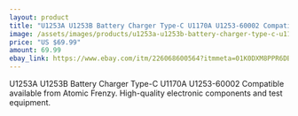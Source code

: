 ```yaml
---
layout: product
title: "U1253A U1253B Battery Charger Type-C U1170A U1253-60002 Compatible"
image: /assets/images/products/u1253a-u1253b-battery-charger-type-c-u1170a-u1253-60002-compatible.jpg
price: "US $69.99"
amount: 69.99
ebay_link: https://www.ebay.com/itm/226068600564?itmmeta=01K0DXM8PPR6DBZFC108RDS0KA&hash=item34a2bd16f4:g:KN0AAOSwNhRmDgVf
---
```


U1253A U1253B Battery Charger Type-C U1170A U1253-60002 Compatible available from Atomic Frenzy. High-quality electronic components and test equipment.
